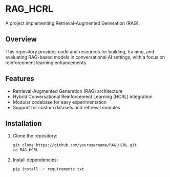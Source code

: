 ﻿# RAG_HCRL

A project implementing Retrieval-Augmented Generation (RAG).

## Overview

This repository provides code and resources for building, training, and evaluating RAG-based models in conversational AI settings, with a focus on reinforcement learning enhancements.

## Features

- Retrieval-Augmented Generation (RAG) architecture
- Hybrid Conversational Reinforcement Learning (HCRL) integration
- Modular codebase for easy experimentation
- Support for custom datasets and retrieval modules
  
## Installation

1. Clone the repository:
    ```bash
    git clone https://github.com/yourusername/RAG_HCRL.git
    cd RAG_HCRL
    ```
2. Install dependencies:
    ```bash
    pip install -r requirements.txt
    ```


